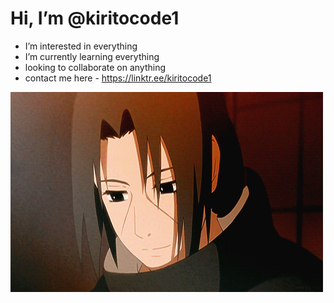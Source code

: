 #  Hi, I’m @kiritocode1
-  I’m interested in everything
-  I’m currently learning everything
-  looking to collaborate on anything
- contact me here - https://linktr.ee/kiritocode1
<p><img src="https://github.com/kiritocode1/kiritocode1/blob/main/github_smile.gif"  align="center" alt="smile" width="500" height="320"/></p>









<!---
kiritocode1/kiritocode1 is a ✨ special ✨ repository because its `README.md` (this file) appears on your GitHub profile.
You can click the Preview link to take a look at your changes.
--->
